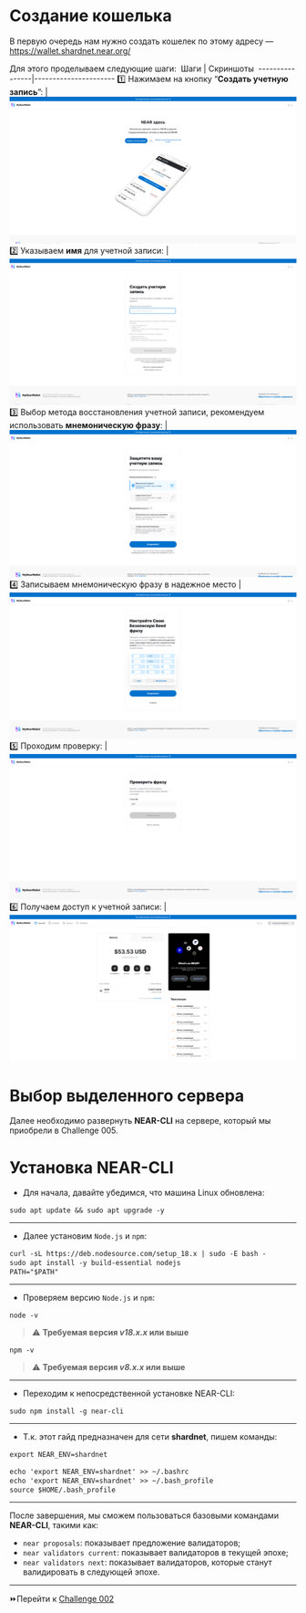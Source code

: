 Создание кошелька
===
В первую очередь нам нужно создать кошелек по этому адресу — <https://wallet.shardnet.near.org/>

Для этого проделываем следующие шаги:
 Шаги | Скриншоты 
----------------|----------------------
1️⃣ Нажимаем на кнопку “**Создать учетную запись**”:       | ![Создание учетой записи](https://github.com/BTCSecure/stakewars-3/blob/main/images/challenge-001/0.1%20-%20wallet.png)
2️⃣ Указываем **имя** для учетной записи:       | ![Имя учетной записи](https://github.com/BTCSecure/stakewars-3/blob/main/images/challenge-001/0.2%20-%20wallet.png)
3️⃣ Выбор метода восстановления учетной записи, рекомендуем использовать **мнемоническую фразу**:   | ![Выбор метода восстановления](https://github.com/BTCSecure/stakewars-3/blob/main/images/challenge-001/0.3%20-%20wallet.png)
4️⃣ Записываем мнемоническую фразу в надежное место       | ![Мнемоническая фраза](https://github.com/BTCSecure/stakewars-3/blob/main/images/challenge-001/0.4.1%20-%20wallet.png)
5️⃣ Проходим проверку:    | ![Проверка](https://github.com/BTCSecure/stakewars-3/blob/main/images/challenge-001/0.5.1%20-%20wallet.png)
6️⃣ Получаем доступ к учетной записи:    | ![Доступ к учетной записи](https://github.com/BTCSecure/stakewars-3/blob/main/images/challenge-001/0.6%20-%20wallet.png)

Выбор выделенного сервера
===
Далее необходимо развернуть **NEAR-CLI** на сервере, который мы приобрели в Challenge 005.

Установка NEAR-CLI
===
* Для начала, давайте убедимся, что машина Linux обновлена:
```
sudo apt update && sudo apt upgrade -y
```
***
* Далее установим `Node.js` и `npm`:
```
curl -sL https://deb.nodesource.com/setup_18.x | sudo -E bash -
sudo apt install -y build-essential nodejs
PATH="$PATH"
```
***
* Проверяем версию `Node.js` и `npm`:
```
node -v
```
>⚠️ **Требуемая версия _v18.x.x_ или выше**


```
npm -v
```
>⚠️ **Требуемая версия _v8.x.x_ или выше**
***
* Переходим к непосредственной установке NEAR-CLI:
```
sudo npm install -g near-cli
```
***
* Т.к. этот гайд предназначен для сети **shardnet**, пишем команды:
```
export NEAR_ENV=shardnet
```

```
echo 'export NEAR_ENV=shardnet' >> ~/.bashrc
echo 'export NEAR_ENV=shardnet' >> ~/.bash_profile 
source $HOME/.bash_profile
```
***
После завершения, мы сможем пользоваться базовыми командами **NEAR-CLI**, такими как:
* `near proposals`: показывает предложение валидаторов;
* `near validators current`: показывает валидаторов в текущей эпохе;
* `near validators next`: показывает валидаторов, которые станут валидировать в следующей эпохе.
***
⏩Перейти к [Challenge 002](https://github.com/BTCSecure/stakewars-3/blob/main/challenge-002.md)

